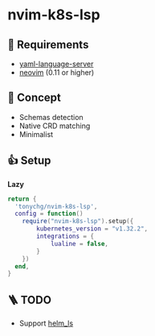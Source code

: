 # nvim-k8s-lsp

## 🦶 Requirements

- [yaml-language-server](https://github.com/redhat-developer/yaml-language-server)
- [neovim](https://github.com/neovim/neovim) (0.11 or higher)

## 🍚 Concept

- Schemas detection
- Native CRD matching
- Minimalist

## 👍 Setup

**Lazy**

```lua
return {
  'tonychg/nvim-k8s-lsp',
  config = function()
    require("nvim-k8s-lsp").setup({
        kubernetes_version = "v1.32.2",
        integrations = {
            lualine = false,
        }
    })
  end,
}
```

## 🪜 TODO

- Support [helm_ls](https://github.com/mrjosh/helm-ls)
